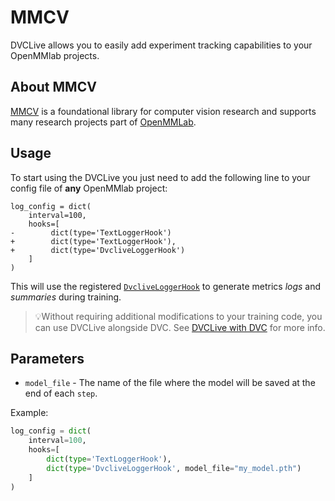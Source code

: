 # MMCV

DVCLive allows you to easily add experiment tracking capabilities to your
OpenMMlab projects.

## About MMCV

[MMCV](https://github.com/open-mmlab/mmcv) is a foundational library for
computer vision research and supports many research projects part of
[OpenMMLab](https://github.com/open-mmlab).

## Usage

To start using the DVCLive you just need to add the following line to your
config file of **any** OpenMMlab project:

```git
log_config = dict(
    interval=100,
    hooks=[
-        dict(type='TextLoggerHook')
+        dict(type='TextLoggerHook'),
+        dict(type='DvcliveLoggerHook')
    ]
)
```

This will use the registered
[`DvcliveLoggerHook`](https://github.com/iterative/dvclive/blob/master/dvclive/mmcv.py)
to generate metrics _logs_ and _summaries_ during training.

> 💡Without requiring additional modifications to your training code, you can
> use DVCLive alongside DVC. See
> [DVCLive with DVC](/doc/dvclive/user-guide/dvclive-with-dvc) for more info.

## Parameters

- `model_file` - The name of the file where the model will be saved at the end
  of each `step`.

Example:

```python
log_config = dict(
    interval=100,
    hooks=[
        dict(type='TextLoggerHook'),
        dict(type='DvcliveLoggerHook', model_file="my_model.pth")
    ]
)
```
